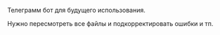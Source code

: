 Телеграмм бот для будущего использования.

Нужно пересмотреть все файлы и подкорректировать ошибки и тп.
